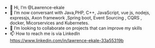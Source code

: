 - 👋 Hi, I’m @Lawrence-ekale
- 🌱 I’m now conversant with Java,PHP, C++, JavaScript, vue js, nodejs, expressjs, Axon framework ,Spring boot, Event Sourcing , CQRS , docker, Micorservices and Kubernetes.
- 💞️ I’m looking to collaborate on projects that can improve my skills
- 📫 How to reach me is via LinkedIn https://www.linkedin.com/in/lawrence-ekale-33a55319b

<!---
Lawrence-ekale/Lawrence-ekale is a ✨ special ✨ repository because its `README.md` (this file) appears on your GitHub profile.
You can click the Preview link to take a look at your changes.
--->
